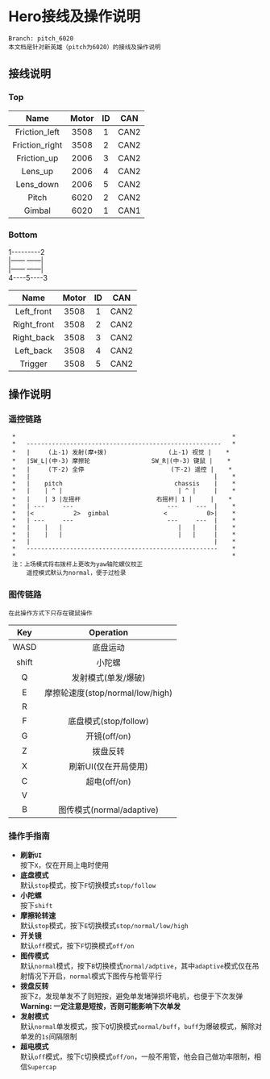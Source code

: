 # Hero接线及操作说明
```
Branch: pitch_6020
本文档是针对新英雄（pitch为6020）的接线及操作说明
```

## 接线说明
### Top
|      Name      | Motor |  ID   |  CAN  |
| :------------: | :---: | :---: | :---: |
| Friction_left  | 3508  |   1   | CAN2  |
| Friction_right | 3508  |   2   | CAN2  |
|  Friction_up   | 2006  |   3   | CAN2  |
|    Lens_up     | 2006  |   4   | CAN2  |
|   Lens_down    | 2006  |   5   | CAN2  |
|     Pitch      | 6020  |   2   | CAN2  |
|     Gimbal     | 6020  |   1   | CAN1  |

### Bottom
1---------2\
|—— ——|\
|—— ——|\
4----5----3

|    Name     | Motor |  ID   |  CAN  |
| :---------: | :---: | :---: | :---: |
| Left_front  | 3508  |   1   | CAN2  |
| Right_front | 3508  |   2   | CAN2  |
| Right_back  | 3508  |   3   | CAN2  |
|  Left_back  | 3508  |   4   | CAN2  |
|   Trigger   | 3508  |   5   | CAN2  |

## 操作说明
### 遥控链路
```plain
 *                                                            *
 *   ------------------------------------------------------   *
 *   |     (上-1) 发射(摩+拨)                 (上-1) 视觉 |    *
 *   |SW_L|(中-3) 摩擦轮                 SW_R|(中-3) 键鼠 |    *
 *   |     (下-2) 全停                        (下-2) 遥控 |    *
 *   |                                                   |    *
 *   |    pitch                               chassis    |    *
 *   |    | ^ |                                | ^ |     |    *
 *   |    | 3 |左摇杆                     右摇杆| 1 |     |    *
 *   | ---     ---                          ---     ---  |    *
 *   |<           2>  gimbal               <           0>|    *
 *   | ---     ---                          ---     ---  |    *
 *   |    |   |                                |   |     |    *
 *   |    |   |                                |   |     |    *
 *   |                                                   |    *
 *   -----------------------------------------------------    *
 *                                                            *
 注：上场模式将右拨杆上更改为yaw轴陀螺仪校正
     遥控模式默认为normal，便于过检录
```

### 图传链路
```
在此操作方式下只存在键鼠操作
```
|  Key  |            Operation             |
| :---: | :------------------------------: |
| WASD  |             底盘运动             |
| shift |              小陀螺              |
|   Q   |       发射模式(单发/爆破)        |
|   E   | 摩擦轮速度(stop/normal/low/high) |
|   R   |                                  |
|   F   |      底盘模式(stop/follow)       |
|   G   |           开镜(off/on)           |
|   Z   |             拨盘反转             |
|   X   |       刷新UI(仅在开局使用)       |
|   C   |           超电(off/on)           |
|   V   |                                  |
|   B   |    图传模式(normal/adaptive)     |

### 操作手指南
* **刷新`UI`**\
  按下`X`，仅在开局上电时使用
* **底盘模式**\
  默认`stop`模式，按下`F`切换模式`stop/follow`
* **小陀螺**\
  按下`shift`
* **摩擦轮转速**\
  默认`stop`模式，按下`E`切换模式`stop/normal/low/high`
* **开关镜**\
  默认`off`模式，按下`F`切换模式`off/on`
* **图传模式**\
  默认`normal`模式，按下`B`切换模式`normal/adptive`，其中`adaptive`模式仅在吊射情况下开启，`normal`模式下图传与枪管平行
* **拨盘反转**\
  按下`Z`，发现单发不了则短按，避免单发堵弹损坏电机，也便于下次发弹\
  **Warning: 一定注意是短按，否则可能影响下次单发**
* **发射模式**\
  默认`normal`单发模式，按下`Q`切换模式`normal/buff`，`buff`为爆破模式，解除对单发的`1s`间隔限制
* **超电模式**\
  默认`off`模式，按下`C`切换模式`off/on`，一般不用管，他会自己做功率限制，相信`Supercap`